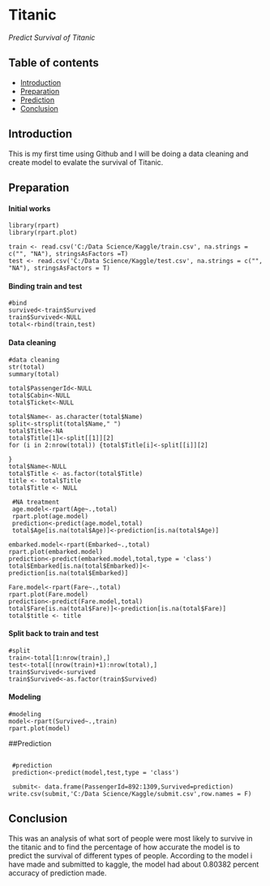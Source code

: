 # **Titanic**
*Predict Survival of Titanic*

## Table of contents

- [Introduction](#introduction)
- [Preparation](#preparation)
- [Prediction](#prediction)
- [Conclusion](#conclusion)


## Introduction
This is my first time using Github and I will be doing a data cleaning and create model to evalate the survival of Titanic.

## Preparation
#### Initial works
```
library(rpart)
library(rpart.plot)
```
```
train <- read.csv('C:/Data Science/Kaggle/train.csv', na.strings = c("", "NA"), stringsAsFactors =T)
test <- read.csv('C:/Data Science/Kaggle/test.csv', na.strings = c("", "NA"), stringsAsFactors = T)
```
#### Binding train and test
```
#bind
survived<-train$Survived
train$Survived<-NULL
total<-rbind(train,test)
```
#### Data cleaning
```
#data cleaning
str(total)
summary(total)
```
```
total$PassengerId<-NULL
total$Cabin<-NULL
total$Ticket<-NULL
```
```
total$Name<- as.character(total$Name)
split<-strsplit(total$Name," ")
total$Title<-NA
total$Title[1]<-split[[1]][2]
for (i in 2:nrow(total)) {total$Title[i]<-split[[i]][2]
  
}
total$Name<-NULL
total$Title <- as.factor(total$Title)
title <- total$Title
total$Title <- NULL
```
```
 #NA treatment
 age.model<-rpart(Age~.,total)
 rpart.plot(age.model)
 prediction<-predict(age.model,total)
 total$Age[is.na(total$Age)]<-prediction[is.na(total$Age)]
 ```
 ```
 embarked.model<-rpart(Embarked~.,total)
 rpart.plot(embarked.model)
 prediction<-predict(embarked.model,total,type = 'class')
 total$Embarked[is.na(total$Embarked)]<-prediction[is.na(total$Embarked)]
 ```
 ```
 Fare.model<-rpart(Fare~.,total)
 rpart.plot(Fare.model)
 prediction<-predict(Fare.model,total)
 total$Fare[is.na(total$Fare)]<-prediction[is.na(total$Fare)]
 total$title <- title
 ```
 #### Split back to train and test
 ```
 #split
 train<-total[1:nrow(train),]
 test<-total[(nrow(train)+1):nrow(total),]
 train$Survived<-survived
 train$Survived<-as.factor(train$Survived)
 ```
 #### Modeling
 ```
 #modeling
 model<-rpart(Survived~.,train)
 rpart.plot(model)
 ```
 ##Prediction
```

 #prediction
 prediction<-predict(model,test,type = 'class')
 
 submit<- data.frame(PassengerId=892:1309,Survived=prediction)
write.csv(submit,'C:/Data Science/Kaggle/submit.csv',row.names = F) 
 ```
 
 ## Conclusion
 This was an analysis of what sort of people were most likely to survive in the titanic and to find the percentage of how accurate the model is to predict the survival of different types of people. According to the model i have made and submitted to kaggle, the model had about 0.80382 percent accuracy of prediction made.

